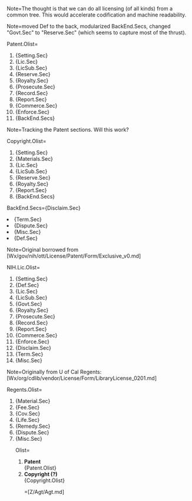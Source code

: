 Note=The thought is that we can do all licensing (of all kinds) from a common tree.  This would accelerate codification and machine readability.

Note=moved Def to the back, modularized BackEnd.Secs, changed "Govt.Sec" to "Reserve.Sec" (which seems to capture most of the thrust). 

Patent.Olist=<ol><li>{Setting.Sec}<li>{Lic.Sec}<li>{LicSub.Sec}<li>{Reserve.Sec}<li>{Royalty.Sec}<li>{Prosecute.Sec}<li>{Record.Sec}<li>{Report.Sec}<li>{Commerce.Sec}<li>{Enforce.Sec}<li>{BackEnd.Secs}</ol>

Note=Tracking the Patent sections.  Will this work?

Copyright.Olist=<ol><li>{Setting.Sec}<li>{Materials.Sec}<li>{Lic.Sec}<li>{LicSub.Sec}<li>{Reserve.Sec}<li>{Royalty.Sec}<li>{Report.Sec}<li>{BackEnd.Secs}</ol>

BackEnd.Secs={Disclaim.Sec}<li>{Term.Sec}<li>{Dispute.Sec}<li>{Misc.Sec}<li>{Def.Sec}

Note=Original borrowed from [Wx/gov/nih/ott/License/Patent/Form/Exclusive_v0.md]

NIH.Lic.Olist=<ol><li>{Setting.Sec}</li><li>{Def.Sec}</li><li>{Lic.Sec}</li><li>{LicSub.Sec}</li><li>{Govt.Sec}</li><li>{Royalty.Sec}</li><li>{Prosecute.Sec}</li><li>{Record.Sec}</li><li>{Report.Sec}</li><li>{Commerce.Sec}</li><li>{Enforce.Sec}</li><li>{Disclaim.Sec}</li><li>{Term.Sec}</li><li>{Misc.Sec}</li></ol>

Note=Originally from U of Cal Regents: [Wx/org/cdlib/vendor/License/Form/LibraryLicense_0201.md]

Regents.Olist=<ol><li>{Material.Sec}<li>{Fee.Sec}<li>{Cov.Sec}<li>{Life.Sec}<li>{Remedy.Sec}<li>{Dispute.Sec}<li>{Misc.Sec}


Olist=<ol><li><b>Patent</b><br>{Patent.Olist}<li><b>Copyright (?)</b><br>{Copyright.Olist}


=[Z/Agt/Agt.md]